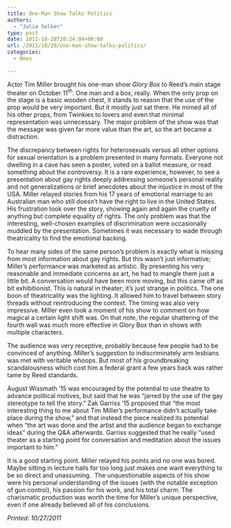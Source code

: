 ```yaml
---
title: One-Man Show Talks Politics
authors: 
  - "Julia Selker"
type: post
date: 2011-10-28T20:24:04+00:00
url: /2011/10/28/one-man-show-talks-politics/
categories:
  - News

---
```

Actor Tim Miller brought his one-man show _Glory Box_ to Reed’s main stage theater on October 11<sup>th</sup>. One man and a box, really. When the only prop on the stage is a basic wooden chest, it stands to reason that the use of the prop would be very important. But it mostly just sat there. He mimed all of his other props, from Twinkies to lovers and even that minimal representation was unnecessary. The major problem of the show was that the message was given far more value than the art, so the art became a distraction.

The discrepancy between rights for heterosexuals versus all other options for sexual orientation is a problem presented in many formats. Everyone not dwelling in a cave has seen a poster, voted on a ballot measure, or read something about the controversy. It is a rare experience, however, to see a presentation about gay rights deeply addressing someone’s personal reality and not generalizations or brief anecdotes about the injustice in most of the USA. Miller relayed stories from his 17 years of emotional marriage to an Australian man who still doesn’t have the right to live in the United States. His frustration took over the story, showing again and again the cruelty of anything but complete equality of rights. The only problem was that the interesting, well-chosen examples of discrimination were occasionally muddled by the presentation. Sometimes it was necessary to wade through theatricality to find the emotional backing.

To hear many sides of the same person’s problem is exactly what is missing from most information about gay rights. But this wasn’t just informative; Miller’s performance was marketed as artistic. By presenting his very reasonable and immediate concerns as art, he had to mangle them just a little bit. A conversation would have been more moving, but this came off as bit exhibitionist. This is natural in theater; it’s just strange in politics. The one boon of theatricality was the lighting. It allowed him to travel between story threads without reintroducing the context. The timing was also very impressive. Miller even took a moment of his show to comment on how magical a certain light shift was. On that note, the regular shattering of the fourth wall was much more effective in Glory Box than in shows with multiple characters.

The audience was very receptive, probably because few people had to be convinced of anything. Miller’s suggestion to indiscriminately arm lesbians was met with veritable whoops. But most of his groundbreaking scandalousness which cost him a federal grant a few years back was rather tame by Reed standards.

August Wissmath ’15 was encouraged by the potential to use theatre to advance political motives, but said that he was “jarred by the use of the gay stereotype to tell the story.” Zak Garriss ’15 proposed that “the most interesting thing to me about Tim Miller&#8217;s performance didn&#8217;t actually take place during the show,” and that instead the piece realized its potential when “the art was done and the artist and the audience began to exchange ideas” during the Q&A afterwards. Garriss suggested that he really “used theater as a starting point for conversation and meditation about the issues important to him.”

It is a good starting point. Miller relayed his points and no one was bored. Maybe sitting in lecture halls for too long just makes one want everything to be so direct and unassuming.  The unquestionable aspects of his show were his personal understanding of the issues (with the notable exception of gun control), his passion for his work, and his total charm. The charismatic production was worth the time for Miller’s unique perspective, even if one already believed all of his conclusions.

_Printed: 10/27/2011_

&nbsp;

&nbsp;